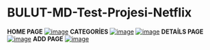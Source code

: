 # BULUT-MD-Test-Projesi-Netflix


**HOME PAGE**
[![image](https://r.resimlink.com/6BlqW4Xv1Fo.png)](https://resimlink.com/6BlqW4Xv1Fo)
**CATEGORİES**
[![image](https://r.resimlink.com/bekMGsuUQ.png)](https://resimlink.com/bekMGsuUQ)
[![image](https://r.resimlink.com/_dB30rc.png)](https://resimlink.com/_dB30rc)
**DETAİLS PAGE**
[![image](https://r.resimlink.com/ZOmAYi.png)](https://resimlink.com/ZOmAYi)
**ADD PAGE**
[![image](https://r.resimlink.com/cqouCm56Y9G4.png)](https://resimlink.com/cqouCm56Y9G4)
